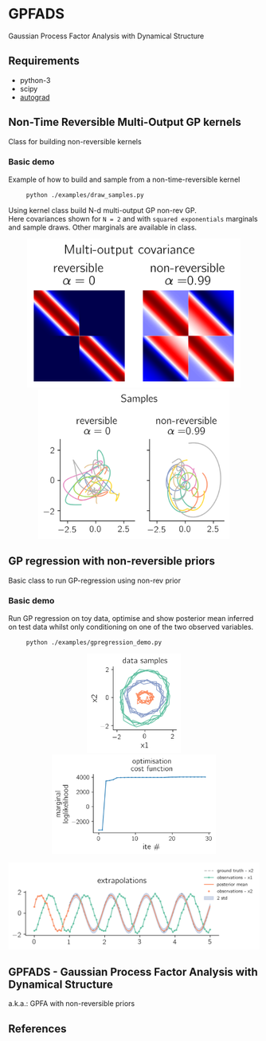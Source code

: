 # GPFADS
Gaussian Process Factor Analysis with Dynamical Structure


## Requirements
- python-3
- scipy
- [autograd](https://github.com/HIPS/autograd)


## Non-Time Reversible Multi-Output GP kernels

Class for building non-reversible kernels

### Basic demo
Example of how to build and sample from a non-time-reversible kernel
``` bash
     python ./examples/draw_samples.py
```

Using kernel class build N-d multi-output GP non-rev GP.<br>
Here covariances shown for `N = 2` and with `squared exponentials` marginals and sample draws. 
Other marginals are available in class.
<p align="center">
<img src="./plots/cov.png " height="300"/> 
<img src="./plots/draws.png " height="300"/> 
</p>

## GP regression with non-reversible priors

Basic class to run GP-regression using non-rev prior

### Basic demo

Run GP regression on toy data, optimise and show posterior mean inferred on test data whilst only conditioning on one of the two observed variables. 

``` bash
     python ./examples/gpregression_demo.py
```

<p align="center">
  <img src="./plots/reg-data.png" height="200" />
  <img src="./plots/reg-loglik.png" height="200" /> 
</p>


<p align="center">
<img src="./plots/reg-extrapolations.png " width="600"> 
</p>


## GPFADS - Gaussian Process Factor Analysis with Dynamical Structure
a.k.a.: GPFA with non-reversible priors



## References

